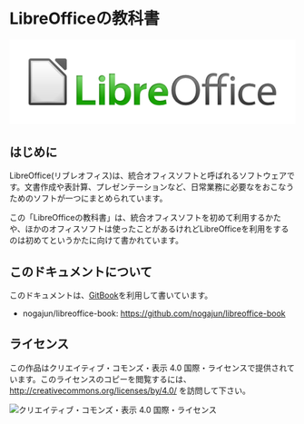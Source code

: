 
LibreOfficeの教科書
===================

![LibreOfficeのロゴ](./files/LibreOffice_external_logo_600px.png)


はじめに
--------

LibreOffice(リブレオフィス)は、統合オフィスソフトと呼ばれるソフトウェアです。文書作成や表計算、プレゼンテーションなど、日常業務に必要なをおこなうためのソフトが一つにまとめられています。

この「LibreOfficeの教科書」は、統合オフィスソフトを初めて利用するかたや、ほかのオフィスソフトは使ったことがあるけれどLibreOfficeを利用をするのは初めてというかたに向けて書かれています。


このドキュメントについて
------------------------

このドキュメントは、[GitBook](https://www.gitbook.io/)を利用して書いています。

- nogajun/libreoffice-book: https://github.com/nogajun/libreoffice-book


ライセンス
----------

この作品はクリエイティブ・コモンズ・表示 4.0 国際・ライセンスで提供されています。このライセンスのコピーを閲覧するには、http://creativecommons.org/licenses/by/4.0/ を訪問して下さい。

![クリエイティブ・コモンズ・表示 4.0 国際・ライセンス](https://i.creativecommons.org/l/by/4.0/88x31.png)

